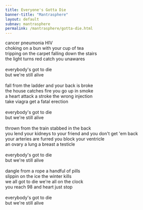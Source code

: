 ```yaml
---              
title: Everyone's Gotta Die  
banner-title: "Mantrasphere" 
layout: default
subnav: mantrasphere
permalink: /mantrasphere/gotta-die.html
---              
```

      
cancer pneumonia HIV  
choking on a bun with your cup of tea  
tripping on the carpet falling down the stairs  
the light turns red catch you unawares  
   
everybody's got to die  
but we're still alive  
   
fall from the ladder and your back is broke  
the house catches fire you go up in smoke  
a heart attack a stroke the wrong injection  
take viagra get a fatal erection  
   
everybody's got to die  
but we're still alive  
   
thrown from the train stabbed in the back  
you lend your kidneys to your friend and you don't get 'em back  
your arteries are furred you block your ventricle  
an ovary a lung a breast a testicle  
   
everybody's got to die  
but we're still alive  
   
dangle from a rope a handful of pills  
slippin on the ice the winter kills  
we all got to die we're all on the clock  
you reach 98 and heart just stop  
   
everybody's got to die  
but we're still alive  

